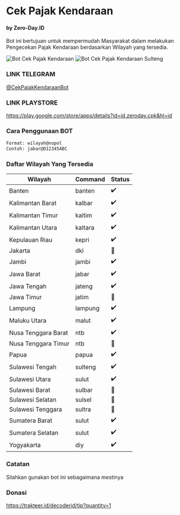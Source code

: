 # Cek Pajak Kendaraan
#### by Zero-Day.ID

Bot ini bertujuan untuk mempermudah Masyarakat dalam melakukan Pengecekan Pajak Kendaraan berdasarkan Wilayah yang tersedia.

![Bot Cek Pajak Kendaraan](https://img001.prntscr.com/file/img001/lVL2H2mfRP6YkwtwVeg6PQ.png)
![Bot Cek Pajak Kendaraan Sulteng](https://img001.prntscr.com/file/img001/Psyd5R4RSLabgiA3rJU4CQ.png)

### LINK TELEGRAM
[@CekPajakKendaraanBot](https://t.me/CekPajakKendaraanBot)

### LINK PLAYSTORE
https://play.google.com/store/apps/details?id=id.zeroday.cpk&hl=id

### Cara Penggunaan BOT

```bash
Format: wilayah@nopol
Contoh: jabar@D12345ABC
```

### Daftar Wilayah Yang Tersedia

| Wilayah | Command | Status |
| ------- | ------ | ------ |
| Banten | banten | :heavy_check_mark: |
| Kalimantan Barat | kalbar | :heavy_check_mark: |
| Kalimantan Timur | kaltim | :heavy_check_mark: |
| Kalimantan Utara | kaltara | :heavy_check_mark: |
| Kepulauan Riau | kepri | :heavy_check_mark: |
| Jakarta | dki | :construction: |
| Jambi | jambi | :heavy_check_mark: |
| Jawa Barat | jabar | :heavy_check_mark: |
| Jawa Tengah | jateng | :heavy_check_mark: |
| Jawa Timur | jatim | :construction: |
| Lampung | lampung | :heavy_check_mark: |
| Maluku Utara | malut | :heavy_check_mark: |
| Nusa Tenggara Barat | ntb | :heavy_check_mark: |
| Nusa Tenggara Timur | ntb | :construction: |
| Papua | papua | :heavy_check_mark: |
| Sulawesi Tengah | sulteng | :heavy_check_mark: |
| Sulawesi Utara | sulut | :heavy_check_mark: |
| Sulawesi Barat | sulbar | :construction: |
| Sulawesi Selatan | sulsel | :construction: |
| Sulawesi Tenggara | sultra | :construction: |
| Sumatera Barat | sulut | :heavy_check_mark: |
| Sumatera Selatan | sulut | :heavy_check_mark: |
| Yogyakarta | diy | :heavy_check_mark: |

### Catatan

Silahkan gunakan bot ini sebagaimana mestinya

### Donasi
https://trakteer.id/decoderid/tip?quantity=1
